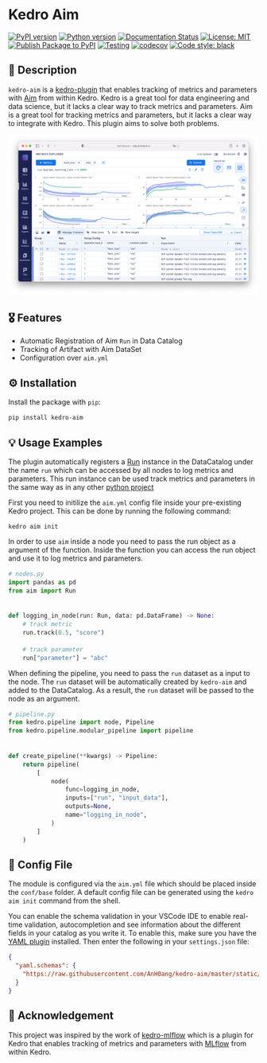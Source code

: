 # Kedro Aim

[![PyPI version](https://badge.fury.io/py/kedro-aim.svg)](https://badge.fury.io/py/kedro-aim)
[![Python version](https://img.shields.io/badge/python-3.8|3.9|3.10-blue.svg)](https://pypi.org/project/kedro/)
[![Documentation Status](https://readthedocs.org/projects/kedro-aim/badge/?version=latest)](https://kedro-aim.readthedocs.io/en/latest/?badge=latest)
[![License: MIT](https://img.shields.io/badge/License-MIT-yellow.svg)](https://opensource.org/licenses/MIT)
[![Publish Package to PyPI](https://github.com/AnH0ang/kedro-aim/actions/workflows/publish.yml/badge.svg)](https://github.com/AnH0ang/kedro-aim/actions/workflows/publish.yml)
[![Testing](https://github.com/AnH0ang/kedro-aim/actions/workflows/testing.yml/badge.svg)](https://github.com/AnH0ang/kedro-aim/actions/workflows/testing.yml)
[![codecov](https://codecov.io/gh/AnH0ang/kedro-aim/branch/master/graph/badge.svg?token=X94NV660A9)](https://codecov.io/gh/AnH0ang/kedro-aim)
[![Code style: black](https://img.shields.io/badge/code%20style-black-000000.svg)](https://github.com/psf/black)

## 📝 Description

`kedro-aim` is a [kedro-plugin](https://kedro.readthedocs.io/en/stable/extend_kedro/plugins.html) that enables tracking of metrics and parameters with [Aim](https://aimstack.io/) from within Kedro.
Kedro is a great tool for data engineering and data science, but it lacks a clear way to track metrics and parameters.
Aim is a great tool for tracking metrics and parameters, but it lacks a clear way to integrate with Kedro.
This plugin aims to solve both problems.

![Aim Screenshot](./static/img/aim-screenshot.png)

## 🎖 Features

- Automatic Registration of Aim `Run` in Data Catalog
- Tracking of Artifact with Aim DataSet
- Configuration over `aim.yml`

## ⚙️ Installation

Install the package with `pip`:

```bash
pip install kedro-aim
```

## 💡 Usage Examples

The plugin automatically registers a [Run](https://aimstack.readthedocs.io/en/latest/refs/sdk.html#aim.sdk.run.Run) instance in the DataCatalog under the name `run` which can be accessed by all nodes to log metrics and parameters.
This run instance can be used track metrics and parameters in the same way as in any other [python project](https://aimstack.readthedocs.io/en/latest/quick_start/supported_types.html)

First you need to initilize the `aim.yml` config file inside your pre-existing Kedro project.
This can be done by running the following command:

```shell
kedro aim init
```

In order to use `aim` inside a node you need to pass the run object as a argument of the function.
Inside the function you can access the run object and use it to log metrics and parameters.

```python
# nodes.py
import pandas as pd
from aim import Run


def logging_in_node(run: Run, data: pd.DataFrame) -> None:
    # track metric
    run.track(0.5, "score")

    # track parameter
    run["parameter"] = "abc"
```

When defining the pipeline, you need to pass the `run` dataset as a input to the node.
The `run` dataset will be automatically created by `kedro-aim` and added to the DataCatalog.
As a result, the `run` dataset will be passed to the node as an argument.

```python
# pipeline.py
from kedro.pipeline import node, Pipeline
from kedro.pipeline.modular_pipeline import pipeline


def create_pipeline(**kwargs) -> Pipeline:
    return pipeline(
        [
            node(
                func=logging_in_node,
                inputs=["run", "input_data"],
                outputs=None,
                name="logging_in_node",
            )
        ]
    )
```

## 🧰 Config File

The module is configured via the `aim.yml` file which should be placed inside the `conf/base` folder.
A default config file can be generated using the `kedro aim init` command from the shell.

You can enable the schema validation in your VSCode IDE to enable real-time validation, autocompletion and see information about the different fields in your catalog as you write it. To enable this, make sure you have the [YAML plugin](https://marketplace.visualstudio.com/items?itemName=redhat.vscode-yaml) installed.
Then enter the following in your `settings.json` file:

```json
{
  "yaml.schemas": {
    "https://raw.githubusercontent.com/AnH0ang/kedro-aim/master/static/jsonschema/kedro_aim_schema.json": "**/*aim*.yml"
  }
}
```

## 🙏 Acknowledgement

This project was inspired by the work of [kedro-mlflow](https://github.com/Galileo-Galilei/kedro-mlflow) which is a plugin for Kedro that enables tracking of metrics and parameters with [MLflow](https://mlflow.org/) from within Kedro.
